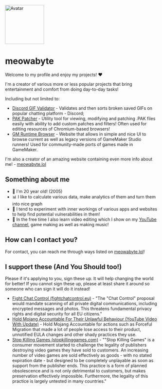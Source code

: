 <img title="Avatar" src="https://avatars.githubusercontent.com/u/47297843" height="128" />

# meowabyte
Welcome to my profile and enjoy my projects! ♥️

I'm a creator of various more or less popular projects that bring entertainment and comfort from doing day-to-day tasks!

Including but not limited to:
- [Discord GIF Validator](https://github.com/meowabyte/gif-validator) - Validates and then sorts broken saved GIFs on popular chatting platform - Discord;
- [PAK Patcher](https://github.com/meowabyte/pak-patcher) - Utility tool for viewing, modifying and patching .PAK files easily with ability to add custom patches and filters! Often used for editing resources of Chromium-based browsers!
- [GM Runtime Browser](https://github.com/meowabyte/gm-runtime-browser) - Website that allows in simple and nice UI to browse current as well as legacy versions of GameMaker Studio runners! Used for community-made ports of games made in GameMaker. 

I'm also a creator of an amazing website containing even more info about me! - [meowabyte.lol](https://meowabyte.lol)

## Something about me

- 👋 I'm 20 year old! (2005)
- 📊 I like to calculate various data, make analytics of them and turn them into nice graph
- 👾 I tend to experiment with inner workings of various apps and websites to help find potential vulnerabilities in them!
- 🎨 In the free time I also learn video editing which I show on my [YouTube channel](https://youtube.com/@meowabyte), game making as well as making music!

## How can I contact you?

For contact, you can reach me through ways listed on [meowabyte.lol](https://meowabyte.lol)!

## I support these (And You Should too!)
Please if it's applying to you, sign these up. It will help changing the world for better! If you cannot sign these up, please at least share it around so someone who can sign it will do it instead!

- [Fight Chat Control (fightchatcontrol.eu)](https://fightchatcontrol.eu/) - "The "Chat Control" proposal would mandate scanning of all private digital communications, including encrypted messages and photos. This threatens fundamental privacy rights and digital security for all EU citizens."
- [Hold Mojang Accountable For Their Unlawful Behaviour (YouTube Video With Update)](https://www.youtube.com/watch?v=w_UF_4gZclI) - Hold Mojang Accountable for actions such as Forceful Migration that made a lot of people lose access to their product, unnotified EULA changes and other shady practices they use.
- [Stop Killing Games (stopkillinggames.com)](https://www.stopkillinggames.com/) - ""Stop Killing Games" is a consumer movement started to challenge the legality of publishers destroying video games they have sold to customers. An increasing number of video games are sold effectively as goods - with no stated expiration date - but designed to be completely unplayable as soon as support from the publisher ends. This practice is a form of planned obsolescence and is not only detrimental to customers, but makes preservation effectively impossible. Furthermore, the legality of this practice is largely untested in many countries."
